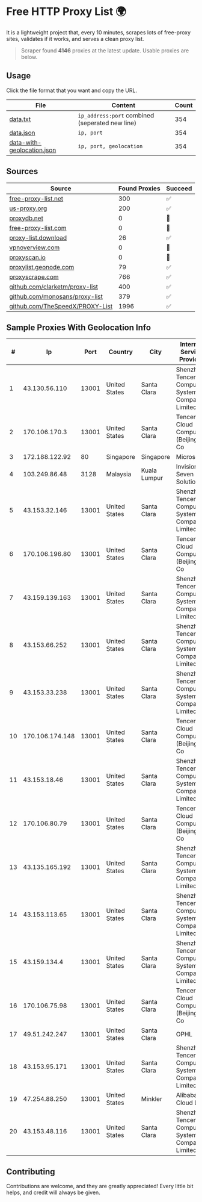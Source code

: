 
# Free HTTP Proxy List 🌍

It is a lightweight project that, every 10 minutes, scrapes lots of free-proxy sites, validates if it works, and serves a clean proxy list.


> Scraper found **4146** proxies at the latest update. Usable proxies are below.

## Usage

Click the file format that you want and copy the URL.


|File|Content|Count|
|----|-------|-----|
|[data.txt](https://raw.githubusercontent.com/themiralay/Proxy-List-World/master/data.txt)|`ip_address:port` combined (seperated new line)|354|
|[data.json](https://raw.githubusercontent.com/themiralay/Proxy-List-World/master/data.json)|`ip, port`|354|
|[data-with-geolocation.json](https://raw.githubusercontent.com/themiralay/Proxy-List-World/master/data-with-geolocation.json)|`ip, port, geolocation`|354|

## Sources

|Source|Found Proxies|Succeed|
|------|-------------|-------|
|[free-proxy-list.net](https://free-proxy-list.net)|300|✅|
|[us-proxy.org](https://www.us-proxy.org)|200|✅|
|[proxydb.net](http://proxydb.net)|0|🚫|
|[free-proxy-list.com](https://free-proxy-list.com/?page=&port=&type%5B%5D=http&type%5B%5D=https&up_time=0&search=Search)|0|🚫|
|[proxy-list.download](https://www.proxy-list.download/HTTP)|26|✅|
|[vpnoverview.com](https://vpnoverview.com/privacy/anonymous-browsing/free-proxy-servers)|0|🚫|
|[proxyscan.io](https://www.proxyscan.io)|0|🚫|
|[proxylist.geonode.com](https://proxylist.geonode.com/api/proxy-list?limit=300&page=1&sort_by=lastChecked&sort_type=desc&protocols=http,https)|79|✅|
|[proxyscrape.com](https://api.proxyscrape.com/v2/?request=displayproxies&protocol=http&timeout=10000&country=all&ssl=all&anonymity=all)|766|✅|
|[github.com/clarketm/proxy-list](https://raw.githubusercontent.com/clarketm/proxy-list/master/proxy-list-raw.txt)|400|✅|
|[github.com/monosans/proxy-list](https://raw.githubusercontent.com/monosans/proxy-list/main/proxies/http.txt)|379|✅|
|[github.com/TheSpeedX/PROXY-List](https://raw.githubusercontent.com/TheSpeedX/PROXY-List/master/http.txt)|1996|✅|


## Sample Proxies With Geolocation Info

|#|Ip|Port|Country|City|Internet Service Provider|
|-|--|----|-------|----|-------------------------|
|1|43.130.56.110|13001|United States|Santa Clara|Shenzhen Tencent Computer Systems Company Limited|
|2|170.106.170.3|13001|United States|Santa Clara|Tencent Cloud Computing (Beijing) Co|
|3|172.188.122.92|80|Singapore|Singapore|Microsoft|
|4|103.249.86.48|3128|Malaysia|Kuala Lumpur|Invision Seven Solutions|
|5|43.153.32.146|13001|United States|Santa Clara|Shenzhen Tencent Computer Systems Company Limited|
|6|170.106.196.80|13001|United States|Santa Clara|Tencent Cloud Computing (Beijing) Co|
|7|43.159.139.163|13001|United States|Santa Clara|Shenzhen Tencent Computer Systems Company Limited|
|8|43.153.66.252|13001|United States|Santa Clara|Shenzhen Tencent Computer Systems Company Limited|
|9|43.153.33.238|13001|United States|Santa Clara|Shenzhen Tencent Computer Systems Company Limited|
|10|170.106.174.148|13001|United States|Santa Clara|Tencent Cloud Computing (Beijing) Co|
|11|43.153.18.46|13001|United States|Santa Clara|Shenzhen Tencent Computer Systems Company Limited|
|12|170.106.80.79|13001|United States|Santa Clara|Tencent Cloud Computing (Beijing) Co|
|13|43.135.165.192|13001|United States|Santa Clara|Shenzhen Tencent Computer Systems Company Limited|
|14|43.153.113.65|13001|United States|Santa Clara|Shenzhen Tencent Computer Systems Company Limited|
|15|43.159.134.4|13001|United States|Santa Clara|Shenzhen Tencent Computer Systems Company Limited|
|16|170.106.75.98|13001|United States|Santa Clara|Tencent Cloud Computing (Beijing) Co|
|17|49.51.242.247|13001|United States|Santa Clara|OPHL|
|18|43.153.95.171|13001|United States|Santa Clara|Shenzhen Tencent Computer Systems Company Limited|
|19|47.254.88.250|13001|United States|Minkler|Alibaba Cloud LLC|
|20|43.153.48.116|13001|United States|Santa Clara|Shenzhen Tencent Computer Systems Company Limited|



## Contributing

Contributions are welcome, and they are greatly appreciated! Every
little bit helps, and credit will always be given.

